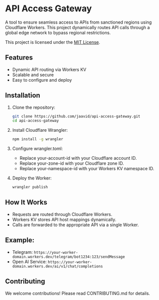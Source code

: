 # API Access Gateway

A tool to ensure seamless access to APIs from sanctioned regions using Cloudflare Workers. This project dynamically routes API calls through a global edge network to bypass regional restrictions.

This project is licensed under the [MIT License](LICENSE).

## Features
- Dynamic API routing via Workers KV
- Scalable and secure
- Easy to configure and deploy

## Installation

1. Clone the repository:
   ```bash
   git clone https://github.com/jaavid/api-access-gateway.git
   cd api-access-gateway

2. Install Cloudflare Wrangler:

    ```bash
    npm install -g wrangler

3. Configure wrangler.toml:

    - Replace your-account-id with your Cloudflare account ID.
    - Replace your-zone-id with your Cloudflare zone ID.
    - Replace your-namespace-id with your Workers KV namespace ID.

4. Deploy the Worker:

    ```bash
    wrangler publish

## How It Works
- Requests are routed through Cloudflare Workers.
- Workers KV stores API host mappings dynamically.
- Calls are forwarded to the appropriate API via a single Worker.

## Example:
- Telegram: `https://your-worker-domain.workers.dev/telegram/bot1234:123/sendMessage`
- Open AI Service: `https://your-worker-domain.workers.dev/ai/v1/chat/completions`


## Contributing
We welcome contributions! Please read CONTRIBUTING.md for details.

